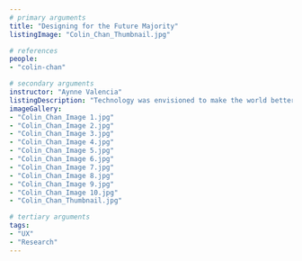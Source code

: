 ```yaml
---
# primary arguments
title: "Designing for the Future Majority"
listingImage: "Colin_Chan_Thumbnail.jpg"

# references
people:
- "colin-chan"

# secondary arguments
instructor: "Aynne Valencia"
listingDescription: "Technology was envisioned to make the world better and more capable for everyone. Despite its best intentions, the digital divide is one of the most persistent concerns hindering impacted communities from using digital technologies safely and equitably to create new opportunities. This research study re-examines age as a contributing factor, supplementing existing literature to uncover barriers to seniors’ digital experiences and successful learning outcomes. The collective findings and ideas inform design practitioners in crafting more inclusive and equitable interactions for an increasingly elderly population and contribute to the overarching vision of bridging the digital divide."
imageGallery:
- "Colin_Chan_Image 1.jpg"
- "Colin_Chan_Image 2.jpg"
- "Colin_Chan_Image 3.jpg"
- "Colin_Chan_Image 4.jpg"
- "Colin_Chan_Image 5.jpg"
- "Colin_Chan_Image 6.jpg"
- "Colin_Chan_Image 7.jpg"
- "Colin_Chan_Image 8.jpg"
- "Colin_Chan_Image 9.jpg"
- "Colin_Chan_Image 10.jpg"
- "Colin_Chan_Thumbnail.jpg"

# tertiary arguments
tags:
- "UX"
- "Research"
---
```

